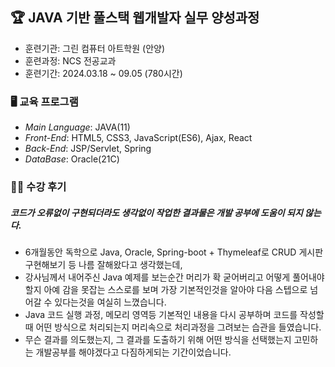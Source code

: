 ## 🏆 JAVA 기반 풀스택 웹개발자 실무 양성과정
 - 훈련기관: 그린 컴퓨터 아트학원 (안양)
 - 훈련과정: NCS 전공교과
 - 훈련기간: 2024.03.18 ~ 09.05 (780시간)

### 🖥 교육 프로그램
 - *Main Language*: JAVA(11)
 - *Front-End*: HTML5, CSS3, JavaScript(ES6), Ajax, React
 - *Back-End*: JSP/Servlet, Spring
 - *DataBase*: Oracle(21C)

### 👍🏻 수강 후기
 ##### 코드가 오류없이 구현되더라도 생각없이 작업한 결과물은 개발 공부에 도움이 되지 않는다.
 - 6개월동안 독학으로 Java, Oracle, Spring-boot + Thymeleaf로 CRUD 게시판 구현해보기 등 나름 잘해왔다고 생각했는데,
 - 강사님께서 내어주신 Java 예제를 보는순간 머리가 확 굳어버리고 어떻게 풀어내야할지 아예 감을 못잡는 스스로를 보며 가장 기본적인것을 알아야 다음 스텝으로 넘어갈 수 있다는것을 여실히 느꼈습니다.
 - Java 코드 실행 과정, 메모리 영역등 기본적인 내용을 다시 공부하며 코드를 작성할 때 어떤 방식으로 처리되는지 머리속으로 처리과정을 그려보는 습관을 들였습니다.
 - 무슨 결과를 의도했는지, 그 결과를 도출하기 위해 어떤 방식을 선택했는지 고민하는 개발공부를 해야겠다고 다짐하게되는 기간이었습니다.
